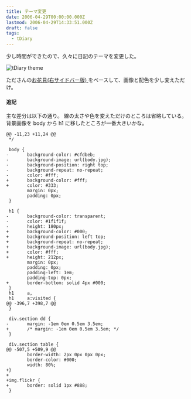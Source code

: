 ```yaml
---
title: テーマ変更
date: 2006-04-29T00:00:00.000Z
lastmod: 2006-04-29T14:33:51.000Z
draft: false
tags:
  - tDiary
---
```


少し時間ができたので、久々に日記のテーマを変更した。

![tDiary theme](@/assets/flickr/136811053.jpg "tDiary theme")

たださんの[お花見(右サイドバー版) ](http://www.tdiary.org/theme.sample.rhtml?theme=cherry_blossom_r)をベースして、画像と配色を少し変えただけ。

#### 追記

主な差分は以下の通り。 線の太さや色を変えただけのところは省略している。 背景画像を body から h1 に移したところが一番大きいかな。

```
@@ -11,23 +11,24 @@
 */

 body {
-       background-color: #cfdbeb;
-       background-image: url(body.jpg);
-       background-position: right top;
-       background-repeat: no-repeat;
-       color: #fff;
+       background-color: #fff;
+       color: #333;
        margin: 0px;
        padding: 0px;
 }

 h1 {
-       background-color: transparent;
-       color: #1f1f1f;
-       height: 180px;
+       background-color: #000;
+       background-position: left top;
+       background-repeat: no-repeat;
+       background-image: url(body.jpg);
+       color: #fff;
+       height: 212px;
        margin: 0px;
        padding: 0px;
        padding-left: 1em;
        padding-top: 0px;
+       border-bottom: solid 4px #000;
 }
 h1     a,
 h1     a:visited {
@@ -396,7 +398,7 @@
 }

 div.section dd {
-       margin: -1em 0em 0.5em 3.5em;
+       /* margin: -1em 0em 0.5em 3.5em; */
 }

 div.section table {
@@ -507,5 +509,9 @@
        border-width: 2px 0px 0px 0px;
        border-color: #000;
        width: 80%;
+}
+
+img.flickr {
+       border: solid 1px #888;
 }
```
